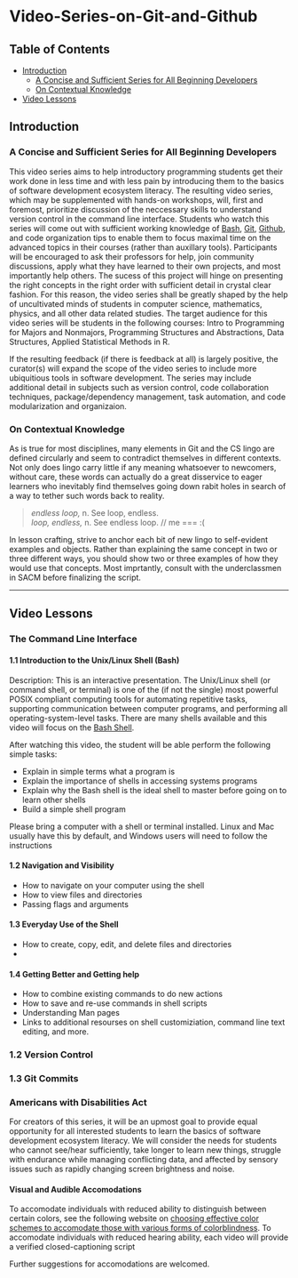 # Video-Series-on-Git-and-Github

## Table of Contents

- [Introduction](#introduction)
    - [A Concise and Sufficient Series for All Beginning Developers](#a-concise-and-sufficient-series-for-all-beginning-developers)
    - [On Contextual Knowledge](#on-contextual-knowledge)
- [Video Lessons](#video-lessons)

## Introduction  
### A Concise and Sufficient Series for All Beginning Developers  
This video series aims to help introductory programming students get their work done in less time and with less pain by introducing them to the basics of software development ecosystem literacy. 
The resulting video series, which may be supplemented with hands-on workshops, will, first and foremost, prioritize discussion of the neccessary skills to understand version control in the command line interface.
Students who watch this series will come out with sufficient working knowledge of [Bash](https://www.gnu.org/software/bash/manual/html_node/What-is-Bash_003f.html), [Git](https://git-scm.com/), [Github](https://github.com/), and code organization tips to enable them to focus maximal time on the advanced topics in their courses (rather than auxillary tools).
Participants will be encouraged to ask their professors for help, join community discussions, apply what they have learned to their own projects, and most importantly help others.
The sucess of this project will hinge on presenting the right concepts in the right order with sufficient detail in crystal clear fashion.
For this reason, the video series shall be greatly shaped by the help of uncultivated minds of students in computer science, mathematics, physics, and all other data related studies.
The target audience for this video series will be students in the following courses: Intro to Programming for Majors and Nonmajors, Programming Structures and Abstractions, Data Structures, Applied Statistical Methods in R.  

If the resulting feedback (if there is feedback at all) is largely positive, the curator(s) will expand the scope of the video series to include more ubiquitious tools in software development.
The series may include additional detail in subjects such as version control, code collaboration techniques, package/dependency management, task automation, and code modularization and organizaion.

### On Contextual Knowledge  
As is true for most disciplines, many elements in Git and the CS lingo are defined circularly and seem to contradict themselves in different contexts. 
Not only does lingo carry little if any meaning whatsoever to newcomers, without care, these words can actually do a great disservice to eager learners who inevitably find themselves going down rabit holes in search of a way to tether such words back to reality.

> *endless loop,* n. See loop, endless.  
> *loop, endless,* n. See endless loop.  // me === :(

In lesson crafting, strive to anchor each bit of new lingo to self-evident examples and objects. Rather than explaining the same concept in two or three different ways, you should show two or three examples of how they would use that concepts.
Most imprtantly, consult with the underclassmen in SACM before finalizing the script.

---

## Video Lessons  
### The Command Line Interface
#### 1.1 Introduction to the Unix/Linux Shell (Bash)  
Description: 
This is an interactive presentation.
The Unix/Linux shell (or command shell, or terminal) is one of the (if not the single) most powerful POSIX compliant computing tools for automating repetitive tasks, supporting communication between computer programs, and performing all operating-system-level tasks. 
There are many shells available and this video will focus on the [Bash Shell](https://www.gnu.org/software/bash/manual/html_node/What-is-Bash_003f.html).

After watching this video, the student will be able perform the following simple tasks: 
* Explain in simple terms what a program is
* Explain the importance of shells in accessing systems programs
* Explain why the Bash shell is the ideal shell to master before going on to learn other shells
* Build a simple shell program

Please bring a computer with a shell or terminal installed. Linux and Mac usually have this by default, and Windows users will need to follow the instructions 

#### 1.2 Navigation and Visibility

* How to navigate on your computer using the shell  
* How to view files and directories
* Passing flags and arguments

#### 1.3 Everyday Use of the Shell
* How to create, copy, edit, and delete files and directories  
* 

#### 1.4 Getting Better and Getting help
* How to combine existing commands to do new actions    
* How to save and re-use commands in shell scripts
* Understanding Man pages
* Links to additional resourses on shell customiziation, command line text editing, and more. 


### 1.2 Version Control

### 1.3 Git Commits

### Americans with Disabilities Act
For creators of this series, it will be an upmost goal to provide equal opportunity for all interested students to learn the basics of software development ecosystem literacy. We will consider the needs for students who cannot see/hear sufficiently, take longer to learn new things, struggle with endurance while managing conflicting data, and affected by sensory issues such as rapidly changing screen brightness and noise.

#### Visual and Audible Accomodations
To accomodate individuals with reduced ability to distinguish between certain colors, see the following website on [choosing effective color schemes to accomodate those with various forms of colorblindness](https://davidmathlogic.com/colorblind/#%23D81B60-%231E88E5-%23FFC107-%23004D40).
To accomodate individuals with reduced hearing ability, each video will provide a verified closed-captioning script 

Further suggestions for accomodations are welcomed. 


